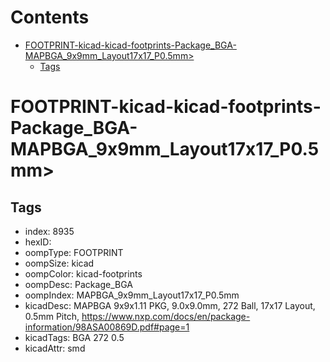



Contents
========

* [FOOTPRINT-kicad-kicad-footprints-Package_BGA-MAPBGA_9x9mm_Layout17x17_P0.5mm>](#footprint-kicad-kicad-footprints-package_bga-mapbga_9x9mm_layout17x17_p05mm)
	* [Tags](#tags)

# FOOTPRINT-kicad-kicad-footprints-Package_BGA-MAPBGA_9x9mm_Layout17x17_P0.5mm>

## Tags

- index: 8935
- hexID: 
- oompType: FOOTPRINT
- oompSize: kicad
- oompColor: kicad-footprints
- oompDesc: Package_BGA
- oompIndex: MAPBGA_9x9mm_Layout17x17_P0.5mm
- kicadDesc: MAPBGA 9x9x1.11 PKG, 9.0x9.0mm, 272 Ball, 17x17 Layout, 0.5mm Pitch, https://www.nxp.com/docs/en/package-information/98ASA00869D.pdf#page=1
- kicadTags: BGA 272 0.5
- kicadAttr: smd
